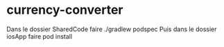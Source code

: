 # currency-converter

Dans le dossier SharedCode faire ./gradlew podspec
Puis dans le dossier iosApp faire pod install